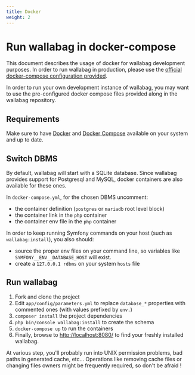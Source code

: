 ```yaml
---
title: Docker
weight: 2
---
```


Run wallabag in docker-compose
==============================

This document describes the usage of docker for wallabag development
purposes. In order to run wallabag in production, please use the
[official docker-compose configuration
provided](https://github.com/wallabag/docker).

In order to run your own development instance of wallabag, you may want
to use the pre-configured docker compose files provided along in the
wallabag repository.

Requirements
------------

Make sure to have
[Docker](https://docs.docker.com/installation/ubuntulinux/) and [Docker
Compose](https://docs.docker.com/compose/install/) available on your
system and up to date.

Switch DBMS
-----------

By default, wallabag will start with a SQLite database. Since wallabag
provides support for Postgresql and MySQL, docker containers are also
available for these ones.

In `docker-compose.yml`, for the chosen DBMS uncomment:

-   the container definition (`postgres` or `mariadb` root level block)
-   the container link in the `php` container
-   the container env file in the `php` container

In order to keep running Symfony commands on your host (such as
`wallabag:install`), you also should:

-   source the proper env files on your command line, so variables like
    `SYMFONY__ENV__DATABASE_HOST` will exist.
-   create a `127.0.0.1 rdbms` on your system `hosts` file

Run wallabag
------------

1.  Fork and clone the project
2.  Edit `app/config/parameters.yml` to replace `database_*` properties
    with commented ones (with values prefixed by `env.`)
3.  `composer install` the project dependencies
4.  `php bin/console wallabag:install` to create the schema
5.  `docker-compose up` to run the containers
6.  Finally, browse to <http://localhost:8080/> to find your freshly
    installed wallabag.

At various step, you'll probably run into UNIX permission problems, bad
paths in generated cache, etc… Operations like removing cache files or
changing files owners might be frequently required, so don't be afraid !
